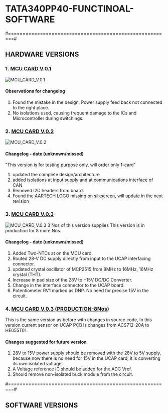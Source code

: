 # TATA340PP40-FUNCTINOAL-SOFTWARE
#========================================================#
## HARDWARE VERSIONS
### 1. [MCU CARD V.0.1](https://github.com/BhavaySen/TATA340PP40_SOFTWARE/tree/master/Hardware)

![MCU_CARD_V.0.1](https://github.com/BhavaySen/TATA340PP40_SOFTWARE/blob/master/Hardware/mcu_board_images/MCU_CARD_V.0.1.jpg)
#### Observations for changelog
1. Found the mistake in the design, Power supply feed back not connected to the right place.
2. No isolations used, causing frequent damage to the ICs and Microcontroller during switchings.

### 2. [MCU CARD V.0.2](https://github.com/BhavaySen/TATA340PP40_SOFTWARE/tree/master/Hardware)
![MCU_CARD_V.0.2](https://github.com/BhavaySen/TATA340PP40_SOFTWARE/blob/master/Hardware/mcu_board_images/MCU_CARD_V.0.2.jpg)
#### Changelog - date (unknown/missed)
"This version is for testing purpose only, will order only 1-card"
1. updated the complete design/architecture
2. added isolations at input supply and at communications interface of CAN
3. Removed I2C headers from board.
4. Found the AARTECH LOGO missing on silkscreen, will update in the next revision

### 3. [MCU CARD V.0.3](https://github.com/BhavaySen/TATA340PP40_SOFTWARE/tree/master/Hardware)
![MCU_CARD_V.0.3](https://github.com/BhavaySen/TATA340PP40_SOFTWARE/blob/master/Hardware/mcu_board_images/MCU_CARD_V.0.3.jpg)
3 Nos of this version supplies
This version is in production for 8 more Nos. 
#### Changelog - date (unknown/missed)
1. Added Two-NTCs at on the MCU card.
2. Routed 28-V DC supply directly from input to the UCAP interfacing connector.
3. updated crystal oscillator of MCP2515 from 8MHz to 16MHz, 16MHz crystal (THT).
4. Increase in pad size of the 28V to +15V DC/DC Converter.
5. Change in the interface connector to the UCAP board. 
6. Potentiometer RV1 marked as DNP. No need for precise 15V in the circuit.

### 4. [MCU CARD V.0.3 (PRODUCTION-8Nos)](https://github.com/BhavaySen/TATA340PP40_SOFTWARE/tree/master/Hardware)
This is the same version as before with changes in source code, In this version current sensor on UCAP PCB is changes from ACS712-20A to HE055T01.

#### Changes suggested for future version 
1. 28V to 15V power supply should be removed with the 28V to 5V supply, because now there is no need for 15V in the UCAP card, it is converting its own isolated voltage.
2. A Voltage reference IC should be added for the ADC Vref.
3. Should remove non-isolated buck module from the circuit.

#========================================================#
## SOFTWARE VERSIONS
